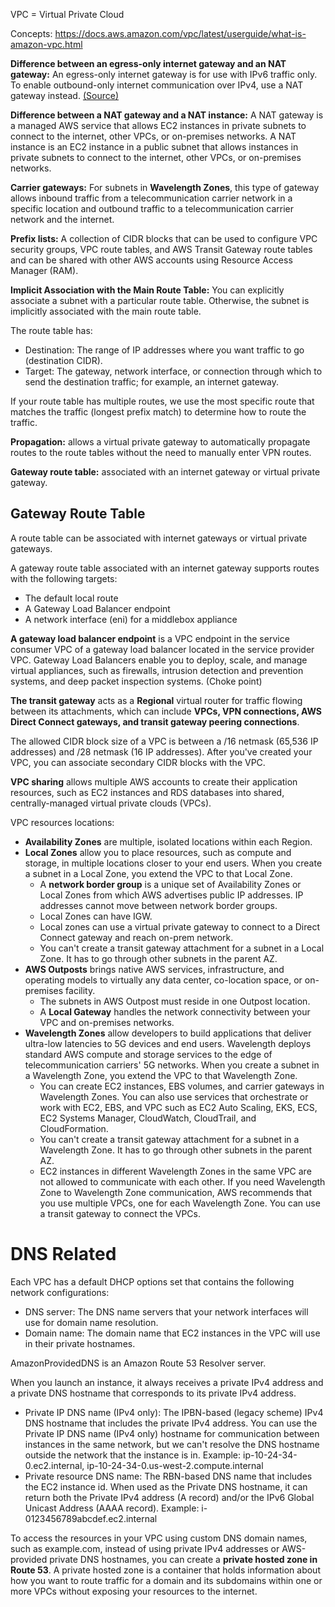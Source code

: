VPC = Virtual Private Cloud

Concepts: https://docs.aws.amazon.com/vpc/latest/userguide/what-is-amazon-vpc.html

**Difference between an egress-only internet gateway and an NAT gateway:** An egress-only internet gateway is for use with IPv6 traffic only. To enable outbound-only internet communication over IPv4, use a NAT gateway instead. 
[(Source)](https://docs.aws.amazon.com/vpc/latest/userguide/egress-only-internet-gateway.)

**Difference between a NAT gateway and a NAT instance:** A NAT gateway is a managed AWS service that allows EC2 instances in private subnets to connect to the internet, other VPCs, or on-premises networks. A NAT instance is an EC2 instance in a public subnet that allows instances in private subnets to connect to the internet, other VPCs, or on-premises networks.

**Carrier gateways:** For subnets in **Wavelength Zones**, this type of gateway allows inbound traffic from a telecommunication carrier network in a specific location and outbound traffic to a telecommunication carrier network and the internet.

**Prefix lists:** A collection of CIDR blocks that can be used to configure VPC security groups, VPC route tables, and AWS Transit Gateway route tables and can be shared with other AWS accounts using Resource Access Manager (RAM).

**Implicit Association with the Main Route Table:** You can explicitly associate a subnet with a particular route table. Otherwise, the subnet is implicitly associated with the main route table. 

The route table has:
 - Destination: The range of IP addresses where you want traffic to go (destination CIDR). 
- Target: The gateway, network interface, or connection through which to send the destination traffic; for example, an internet gateway.

If your route table has multiple routes, we use the most specific route that matches the traffic (longest prefix match) to determine how to route the traffic.

**Propagation:** allows a virtual private gateway to automatically propagate routes to the route tables without the need to manually enter VPN routes.

**Gateway route table:** associated with an internet gateway or virtual private gateway.

## Gateway Route Table
A route table can be associated with internet gateways or virtual private gateways. 

A gateway route table associated with an internet gateway supports routes with the following targets:
* The default local route
* A Gateway Load Balancer endpoint
* A network interface (eni) for a middlebox appliance

**A gateway load balancer endpoint** is a VPC endpoint in the service consumer VPC of a gateway load balancer located in the service provider VPC. Gateway Load Balancers enable you to deploy, scale, and manage virtual appliances, such as firewalls, intrusion detection and prevention systems, and deep packet inspection systems. (Choke point)

**The transit gateway** acts as a **Regional** virtual router for traffic flowing between its attachments, which can include **VPCs, VPN connections, AWS Direct Connect gateways, and transit gateway peering connections**.

The allowed CIDR block size of a VPC is between a /16 netmask (65,536 IP addresses) and /28 netmask (16 IP addresses). After you've created your VPC, you can associate secondary CIDR blocks with the VPC. 

**VPC sharing** allows multiple AWS accounts to create their application resources, such as EC2 instances and RDS databases into shared, centrally-managed virtual private clouds (VPCs).

VPC resources locations:
* **Availability Zones** are multiple, isolated locations within each Region.
* **Local Zones** allow you to place resources, such as compute and storage, in multiple locations closer to your end users. When you create a subnet in a Local Zone, you extend the VPC to that Local Zone.
  * A **network border group** is a unique set of Availability Zones or Local Zones from which AWS advertises public IP addresses. IP addresses cannot move between network border groups.
  * Local Zones can have IGW. 
  * Local zones can use a virtual private gateway to connect to a Direct Connect gateway and reach on-prem network.
  * You can't create a transit gateway attachment for a subnet in a Local Zone. It has to go through other subnets in the parent AZ.
* **AWS Outposts** brings native AWS services, infrastructure, and operating models to virtually any data center, co-location space, or on-premises facility.
  * The subnets in AWS Outpost must reside in one Outpost location.
  * A **Local Gateway** handles the network connectivity between your VPC and on-premises networks. 
* **Wavelength Zones** allow developers to build applications that deliver ultra-low latencies to 5G devices and end users. Wavelength deploys standard AWS compute and storage services to the edge of telecommunication carriers' 5G networks. When you create a subnet in a Wavelength Zone, you extend the VPC to that Wavelength Zone.
  * You can create EC2 instances, EBS volumes, and carrier gateways in Wavelength Zones. You can also use services that orchestrate or work with EC2, EBS, and VPC such as EC2 Auto Scaling, EKS, ECS, EC2 Systems Manager, CloudWatch, CloudTrail, and CloudFormation.
  * You can't create a transit gateway attachment for a subnet in a Wavelength Zone. It has to go through other subnets in the parent AZ.
  * EC2 instances in different Wavelength Zones in the same VPC are not allowed to communicate with each other. If you need Wavelength Zone to Wavelength Zone communication, AWS recommends that you use multiple VPCs, one for each Wavelength Zone. You can use a transit gateway to connect the VPCs. 

# DNS Related
Each VPC has a default DHCP options set that contains the following network configurations:
* DNS server: The DNS name servers that your network interfaces will use for domain name resolution.
* Domain name: The domain name that EC2 instances in the VPC will use in their private hostnames.

AmazonProvidedDNS is an Amazon Route 53 Resolver server.

When you launch an instance, it always receives a private IPv4 address and a private DNS hostname that corresponds to its private IPv4 address.
* Private IP DNS name (IPv4 only): The IPBN-based (legacy scheme) IPv4 DNS hostname that includes the private IPv4 address. You can use the Private IP DNS name (IPv4 only) hostname for communication between instances in the same network, but we can't resolve the DNS hostname outside the network that the instance is in. Example: ip-10-24-34-0.ec2.internal, ip-10-24-34-0.us-west-2.compute.internal
* Private resource DNS name: The RBN-based DNS name that includes the EC2 instance id. When used as the Private DNS hostname, it can return both the Private IPv4 address (A record) and/or the IPv6 Global Unicast Address (AAAA record). Example: i-0123456789abcdef.ec2.internal

To access the resources in your VPC using custom DNS domain names, such as example.com, instead of using private IPv4 addresses or AWS-provided private DNS hostnames, you can create a **private hosted zone in Route 53**. A private hosted zone is a container that holds information about how you want to route traffic for a domain and its subdomains within one or more VPCs without exposing your resources to the internet. 


